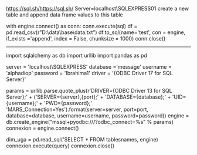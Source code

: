 https://sql.sh/https://sql.sh/
Server=localhost\SQLEXPRESS01
create a new table and append data frame values to this table


with engine.connect() as conn:
    conn.execute(sql)
    df = pd.read_csv(r"D:\data\base\data.txt")
    df.to_sql(name='test', con = engine, if_exists ='append', index = False, chunksize = 1000)
conn.close()


****************************************************************************************************************************
import sqlalchemy as db
import urllib
import pandas as pd

server = 'localhost\SQLEXPRESS'
database ='message'
username = 'alphadiop'
password = 'Ibrahima1'
driver = '{ODBC Driver 17 for SQL Server}'

params = urllib.parse.quote_plus(r'DRIVER={ODBC Driver 13 for SQL Server};' +
                                  ('SERVER={server},{port};' +
                                   'DATABASE={database};' +
                                   'UID={username};' +
                                   'PWD={password};'
                                   'MARS_Connection=Yes').format(server=server,
                                                                 port=port,
                                                                 database=database,
                                                                 username=username,
                                                                 password=password))
engine = db.create_engine("mssql+pyodbc:///?odbc_connect=%s" % params)
connexion = engine.connect()
 
dim_uga = pd.read_sql('SELECT * FROM tablesnames, engine)
connexion.execute(query)
connexion.close()
